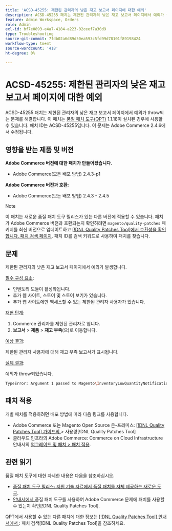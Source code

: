 ```yaml
---
title: 'ACSD-45255: 제한된 관리자의 낮은 재고 보고서 페이지에 대한 예외'
description: ACSD-45255 패치는 제한된 관리자의 낮은 재고 보고서 페이지에서 예외가 throw되는 문제를 해결합니다. 이 패치는 [Quality Patches Tool (QPT)](https://experienceleague.adobe.com/ko/docs/commerce-operations/tools/quality-patches-tool/quality-patches-tool-to-self-serve-quality-patches) 1.1.18이 설치된 경우 사용할 수 있습니다. 패치 ID는 ACSD-45255입니다. 이 문제는 Adobe Commerce 2.4.6에서 수정됩니다.
feature: Admin Workspace, Orders
role: Admin
exl-id: bf7e0893-e4a7-4184-a223-02ceef7a30d9
type: Troubleshooting
source-git-commit: 7fdb02a6d89d50ea593c5fd99d78101f89198424
workflow-type: tm+mt
source-wordcount: '418'
ht-degree: 0%

---
```


# ACSD-45255: 제한된 관리자의 낮은 재고 보고서 페이지에 대한 예외

ACSD-45255 패치는 제한된 관리자의 낮은 재고 보고서 페이지에서 예외가 throw되는 문제를 해결합니다. 이 패치는 [품질 패치 도구(QPT)](https://experienceleague.adobe.com/ko/docs/commerce-operations/tools/quality-patches-tool/quality-patches-tool-to-self-serve-quality-patches) 1.1.18이 설치된 경우에 사용할 수 있습니다. 패치 ID는 ACSD-45255입니다. 이 문제는 Adobe Commerce 2.4.6에서 수정됩니다.

## 영향을 받는 제품 및 버전

**Adobe Commerce 버전에 대한 패치가 만들어졌습니다.**

* Adobe Commerce(모든 배포 방법) 2.4.3-p1

**Adobe Commerce 버전과 호환:**

* Adobe Commerce(모든 배포 방법) 2.4.3 - 2.4.5

>[!NOTE]
>
>이 패치는 새로운 품질 패치 도구 릴리스가 있는 다른 버전에 적용할 수 있습니다. 패치가 Adobe Commerce 버전과 호환되는지 확인하려면 `magento/quality-patches` 패키지를 최신 버전으로 업데이트하고 [[!DNL Quality Patches Tool]에서 호환성을 확인합니다. 패치 검색 페이지](https://experienceleague.adobe.com/ko/docs/commerce-operations/tools/quality-patches-tool/quality-patches-tool-to-self-serve-quality-patches). 패치 ID를 검색 키워드로 사용하여 패치를 찾습니다.

## 문제

제한된 관리자의 낮은 재고 보고서 페이지에서 예외가 발생합니다.

<u>필수 구성 요소</u>:

* 인벤토리 모듈이 활성화됩니다.
* 추가 웹 사이트, 스토어 및 스토어 보기가 있습니다.
* 추가 웹 사이트에만 액세스할 수 있는 제한된 관리자 사용자가 있습니다.

<u>재현 단계</u>:

1. Commerce 관리자를 제한된 관리자로 엽니다.
1. **보고서** > **제품** > **재고 부족**(으)로 이동합니다.

<u>예상 결과</u>:

제한된 관리자 사용자에 대해 재고 부족 보고서가 표시됩니다.

<u>실제 결과</u>:

예외가 throw되었습니다.

```bash
TypeError: Argument 1 passed to Magento\InventoryLowQuantityNotification\Model\ResourceModel\LowQuantityCollection\Interceptor::addStoreFilter() must be of the type int, array given, called in ../app/code/Magento/AdminGws/Plugin/CollectionFilter.php on line 101 and defined in ../generated/code/Magento/InventoryLowQuantityNotification/Model/ResourceModel/LowQuantityCollection/Interceptor.php:20
```

## 패치 적용

개별 패치를 적용하려면 배포 방법에 따라 다음 링크를 사용합니다.

* Adobe Commerce 또는 Magento Open Source 온-프레미스: [[!DNL Quality Patches Tool]  가이드의 ](/help/tools/quality-patches-tool/usage.md)> 사용량[!DNL Quality Patches Tool]
* 클라우드 인프라의 Adobe Commerce: Commerce on Cloud Infrastructure 안내서의 [업그레이드 및 패치 > 패치 적용](https://experienceleague.adobe.com/docs/commerce-cloud-service/user-guide/develop/upgrade/apply-patches.html?lang=ko).

## 관련 읽기

품질 패치 도구에 대한 자세한 내용은 다음을 참조하십시오.

* [품질 패치 도구 릴리스: 지원 기술 자료에서 품질 패치를 자체 제공하는 새로운 도구](https://experienceleague.adobe.com/ko/docs/commerce-operations/tools/quality-patches-tool/quality-patches-tool-to-self-serve-quality-patches).
* [ 안내서에서 ](/help/tools/quality-patches-tool/patches-available-in-qpt/check-patch-for-magento-issue-with-magento-quality-patches.md)품질 패치 도구를 사용하여 Adobe Commerce 문제에 패치를 사용할 수 있는지 확인[!DNL Quality Patches Tool].

QPT에서 사용할 수 있는 다른 패치에 대한 정보는 [[!DNL Quality Patches Tool] 안내서에서 ](https://experienceleague.adobe.com/tools/commerce-quality-patches/index.html?lang=ko): 패치 검색[!DNL Quality Patches Tool]을 참조하세요.
